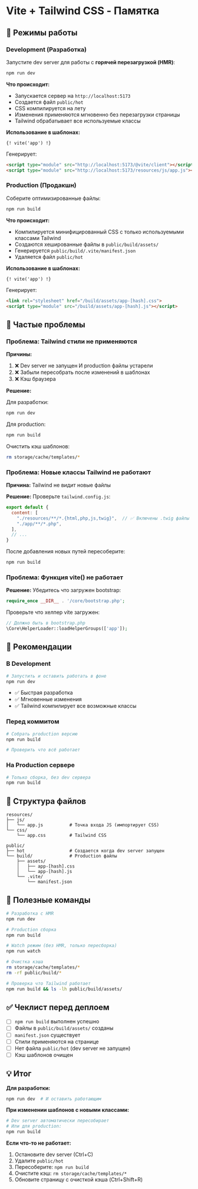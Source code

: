 # Vite + Tailwind CSS - Памятка

## 🚀 Режимы работы

### Development (Разработка)

Запустите dev server для работы с **горячей перезагрузкой (HMR)**:

```bash
npm run dev
```

**Что происходит:**
- Запускается сервер на `http://localhost:5173`
- Создается файл `public/hot`
- CSS компилируется на лету
- Изменения применяются мгновенно без перезагрузки страницы
- Tailwind обрабатывает все используемые классы

**Использование в шаблонах:**
```twig
{! vite('app') !}
```

Генерирует:
```html
<script type="module" src="http://localhost:5173/@vite/client"></script>
<script type="module" src="http://localhost:5173/resources/js/app.js"></script>
```

### Production (Продакшн)

Соберите оптимизированные файлы:

```bash
npm run build
```

**Что происходит:**
- Компилируется минифицированный CSS с только используемыми классами Tailwind
- Создаются хешированные файлы в `public/build/assets/`
- Генерируется `public/build/.vite/manifest.json`
- Удаляется файл `public/hot`

**Использование в шаблонах:**
```twig
{! vite('app') !}
```

Генерирует:
```html
<link rel="stylesheet" href="/build/assets/app-[hash].css">
<script type="module" src="/build/assets/app-[hash].js"></script>
```

## 📝 Частые проблемы

### Проблема: Tailwind стили не применяются

**Причины:**
1. ❌ Dev server не запущен И production файлы устарели
2. ❌ Забыли пересобрать после изменений в шаблонах
3. ❌ Кэш браузера

**Решение:**

Для разработки:
```bash
npm run dev
```

Для production:
```bash
npm run build
```

Очистить кэш шаблонов:
```bash
rm storage/cache/templates/*
```

### Проблема: Новые классы Tailwind не работают

**Причина:** Tailwind не видит новые файлы

**Решение:** Проверьте `tailwind.config.js`:

```javascript
export default {
  content: [
    "./resources/**/*.{html,php,js,twig}",  // ✅ Включены .twig файлы
    "./app/**/*.php",
  ],
  // ...
}
```

После добавления новых путей пересоберите:
```bash
npm run build
```

### Проблема: Функция vite() не работает

**Решение:** Убедитесь что загружен bootstrap:

```php
require_once __DIR__ . '/core/bootstrap.php';
```

Проверьте что хелпер vite загружен:
```php
// Должно быть в bootstrap.php
\Core\HelperLoader::loadHelperGroups(['app']);
```

## 🎯 Рекомендации

### В Development

```bash
# Запустить и оставить работать в фоне
npm run dev
```

- ✅ Быстрая разработка
- ✅ Мгновенные изменения
- ✅ Tailwind компилирует все возможные классы

### Перед коммитом

```bash
# Собрать production версию
npm run build

# Проверить что всё работает
```

### На Production сервере

```bash
# Только сборка, без dev сервера
npm run build
```

## 📂 Структура файлов

```
resources/
├── js/
│   └── app.js          # Точка входа JS (импортирует CSS)
└── css/
    └── app.css         # Tailwind CSS

public/
├── hot                 # Создается когда dev server запущен
└── build/              # Production файлы
    ├── assets/
    │   ├── app-[hash].css
    │   └── app-[hash].js
    └── .vite/
        └── manifest.json
```

## 🔧 Полезные команды

```bash
# Разработка с HMR
npm run dev

# Production сборка
npm run build

# Watch режим (без HMR, только пересборка)
npm run watch

# Очистка кэша
rm storage/cache/templates/*
rm -rf public/build/*

# Проверка что Tailwind работает
npm run build && ls -lh public/build/assets/
```

## ✅ Чеклист перед деплоем

- [ ] `npm run build` выполнен успешно
- [ ] Файлы в `public/build/assets/` созданы
- [ ] `manifest.json` существует
- [ ] Стили применяются на странице
- [ ] Нет файла `public/hot` (dev server не запущен)
- [ ] Кэш шаблонов очищен

## 💡 Итог

**Для разработки:**
```bash
npm run dev  # И оставить работающим
```

**При изменении шаблонов с новыми классами:**
```bash
# Dev server автоматически пересобирает
# Или для production:
npm run build
```

**Если что-то не работает:**
1. Остановите dev server (Ctrl+C)
2. Удалите `public/hot`
3. Пересоберите: `npm run build`
4. Очистите кэш: `rm storage/cache/templates/*`
5. Обновите страницу с очисткой кэша (Ctrl+Shift+R)


